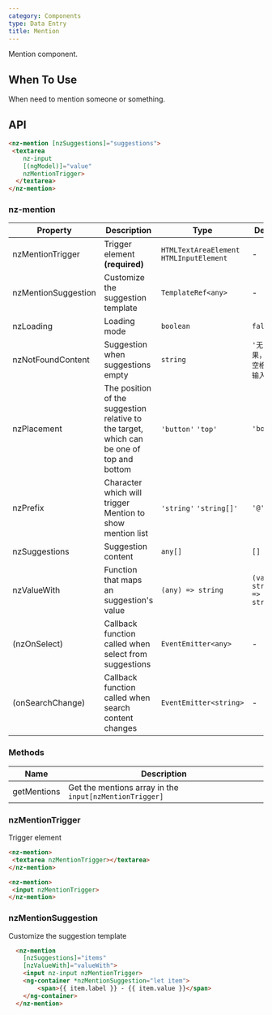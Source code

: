 ```yaml
---
category: Components
type: Data Entry
title: Mention
---
```


Mention component.

## When To Use

When need to mention someone or something.

## API

```html
<nz-mention [nzSuggestions]="suggestions">
 <textarea
    nz-input
    [(ngModel)]="value"
    nzMentionTrigger>
  </textarea>
</nz-mention>
```

### nz-mention

| Property | Description | Type | Default |
| --- | --- | --- | --- |
| nzMentionTrigger | Trigger element **(required)** | `HTMLTextAreaElement` `HTMLInputElement` | - |
| nzMentionSuggestion | Customize the suggestion template | `TemplateRef<any>` | - |
| nzLoading | Loading mode | `boolean` | `false` |
| nzNotFoundContent | Suggestion when suggestions empty | `string` | `'无匹配结果，轻敲空格完成输入'` |
| nzPlacement | The position of the suggestion relative to the target, which can be one of top and bottom | `'button'` `'top'` | `'bottom'` |
| nzPrefix | Character which will trigger Mention to show mention list | `'string'` `'string[]'` | `'@'` |
| nzSuggestions | Suggestion content | `any[]` | `[]` |
| nzValueWith | Function that maps an suggestion's value  | `(any) => string` | `(value: string) => string` |
| (nzOnSelect) | Callback function called when select from suggestions | `EventEmitter<any>` | - |
| (onSearchChange) | Callback function called when search content changes| `EventEmitter<string>` | - |

### Methods

| Name | Description |
| --- |--- |
| getMentions | Get the mentions array in the `input[nzMentionTrigger]` |

### nzMentionTrigger
Trigger element

```html
<nz-mention>
 <textarea nzMentionTrigger></textarea>
</nz-mention>
```

```html
<nz-mention>
 <input nzMentionTrigger>
</nz-mention>
```

### nzMentionSuggestion
Customize the suggestion template

```html
  <nz-mention
    [nzSuggestions]="items"
    [nzValueWith]="valueWith">
    <input nz-input nzMentionTrigger>
    <ng-container *nzMentionSuggestion="let item">
        <span>{{ item.label }} - {{ item.value }}</span>
    </ng-container>
  </nz-mention>
```

